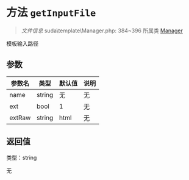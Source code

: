 # 方法 `getInputFile`

> *文件信息* suda\template\Manager.php: 384~396
> 所属类 [Manager](../Manager.md)


模板输入路径


## 参数


| 参数名 | 类型 | 默认值 | 说明 |
|--------|-----|-------|-------|
| name |  string | 无 | 无 |
| ext |  bool | 1 | 无 |
| extRaw |  string | html | 无 |



## 返回值

类型：string

无


